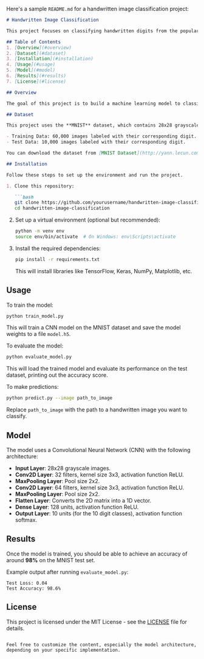 Here's a sample `README.md` for a handwritten image classification project:

```markdown
# Handwritten Image Classification

This project focuses on classifying handwritten digits from the popular MNIST dataset using machine learning techniques.

## Table of Contents
1. [Overview](#overview)
2. [Dataset](#dataset)
3. [Installation](#installation)
4. [Usage](#usage)
5. [Model](#model)
6. [Results](#results)
7. [License](#license)

## Overview

The goal of this project is to build a machine learning model to classify handwritten digits from the MNIST dataset. We use deep learning techniques, particularly Convolutional Neural Networks (CNNs), to achieve high accuracy in recognizing digits from images.

## Dataset

This project uses the **MNIST** dataset, which contains 28x28 grayscale images of handwritten digits (0-9). The dataset is divided into a training set of 60,000 images and a test set of 10,000 images.

- Training Data: 60,000 images labeled with their corresponding digit.
- Test Data: 10,000 images labeled with their corresponding digit.

You can download the dataset from [MNIST Dataset](http://yann.lecun.com/exdb/mnist/).

## Installation

Follow these steps to set up the environment and run the project.

1. Clone this repository:

   ```bash
   git clone https://github.com/yourusername/handwritten-image-classification.git
   cd handwritten-image-classification
   ```

2. Set up a virtual environment (optional but recommended):

   ```bash
   python -m venv env
   source env/bin/activate  # On Windows: env\Scripts\activate
   ```

3. Install the required dependencies:

   ```bash
   pip install -r requirements.txt
   ```

   This will install libraries like TensorFlow, Keras, NumPy, Matplotlib, etc.

## Usage

To train the model:

```bash
python train_model.py
```

This will train a CNN model on the MNIST dataset and save the model weights to a file `model.h5`.

To evaluate the model:

```bash
python evaluate_model.py
```

This will load the trained model and evaluate its performance on the test dataset, printing out the accuracy score.

To make predictions:

```bash
python predict.py --image path_to_image
```

Replace `path_to_image` with the path to a handwritten image you want to classify.

## Model

The model uses a Convolutional Neural Network (CNN) with the following architecture:

- **Input Layer**: 28x28 grayscale images.
- **Conv2D Layer**: 32 filters, kernel size 3x3, activation function ReLU.
- **MaxPooling Layer**: Pool size 2x2.
- **Conv2D Layer**: 64 filters, kernel size 3x3, activation function ReLU.
- **MaxPooling Layer**: Pool size 2x2.
- **Flatten Layer**: Converts the 2D matrix into a 1D vector.
- **Dense Layer**: 128 units, activation function ReLU.
- **Output Layer**: 10 units (for the 10 digit classes), activation function softmax.

## Results

Once the model is trained, you should be able to achieve an accuracy of around **98%** on the MNIST test set. 

Example output after running `evaluate_model.py`:

```
Test Loss: 0.04
Test Accuracy: 98.6%
```

## License

This project is licensed under the MIT License - see the [LICENSE](LICENSE) file for details.

```

Feel free to customize the content, especially the model architecture, depending on your specific implementation.

